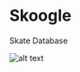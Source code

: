 # Skoogle
Skate Database

![alt text](https://c.tenor.com/y8zjaIK8rpoAAAAM/cat-on-skateboard-cat.gif)
